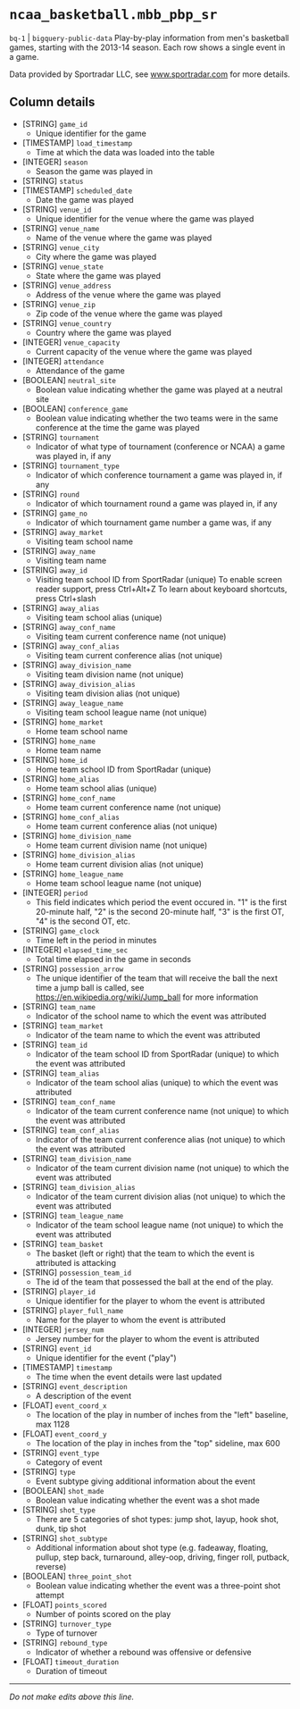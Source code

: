 # `ncaa_basketball.mbb_pbp_sr`
`bq-1` | `bigquery-public-data`
Play-by-play information from men's basketball games, starting with the 2013-14 season. Each row shows a single event in a game. 


Data provided by Sportradar LLC, see www.sportradar.com for more details.

## Column details
* [STRING]    `game_id`
  - Unique identifier for the game
* [TIMESTAMP] `load_timestamp`
  - Time at which the data was loaded into the table
* [INTEGER]   `season`
  - Season the game was played in
* [STRING]    `status`
* [TIMESTAMP] `scheduled_date`
  - Date the game was played
* [STRING]    `venue_id`
  - Unique identifier for the venue where the game was played
* [STRING]    `venue_name`
  - Name of the venue where the game was played
* [STRING]    `venue_city`
  - City where the game was played
* [STRING]    `venue_state`
  - State where the game was played
* [STRING]    `venue_address`
  - Address of the venue where the game was played
* [STRING]    `venue_zip`
  - Zip code of the venue where the game was played
* [STRING]    `venue_country`
  - Country where the game was played
* [INTEGER]   `venue_capacity`
  - Current capacity of the venue where the game was played
* [INTEGER]   `attendance`
  - Attendance of the game
* [BOOLEAN]   `neutral_site`
  - Boolean value indicating whether the game was played at a neutral site
* [BOOLEAN]   `conference_game`
  - Boolean value indicating whether the two teams were in the same conference at the time the game was played
* [STRING]    `tournament`
  - Indicator of what type of tournament (conference or NCAA) a game was played in, if any
* [STRING]    `tournament_type`
  - Indicator of which conference tournament a game was played in, if any
* [STRING]    `round`
  - Indicator of which tournament round a game was played in, if any
* [STRING]    `game_no`
  - Indicator of which tournament game number a game was, if any
* [STRING]    `away_market`
  - Visiting team school name
* [STRING]    `away_name`
  - Visiting team name
* [STRING]    `away_id`
  - Visiting team school ID from SportRadar (unique)
To enable screen reader support, press Ctrl+Alt+Z To learn about keyboard shortcuts, press Ctrl+slash
* [STRING]    `away_alias`
  - Visiting team school alias (unique)
* [STRING]    `away_conf_name`
  - Visiting team current conference name (not unique)
* [STRING]    `away_conf_alias`
  - Visiting team current conference alias (not unique)
* [STRING]    `away_division_name`
  - Visiting team division name (not unique)
* [STRING]    `away_division_alias`
  - Visiting team division alias (not unique)
* [STRING]    `away_league_name`
  - Visiting team school league name (not unique)
* [STRING]    `home_market`
  - Home team school name
* [STRING]    `home_name`
  - Home team name
* [STRING]    `home_id`
  - Home team school ID from SportRadar (unique)
* [STRING]    `home_alias`
  - Home team school alias (unique)
* [STRING]    `home_conf_name`
  - Home team current conference name (not unique)
* [STRING]    `home_conf_alias`
  - Home team current conference alias (not unique)
* [STRING]    `home_division_name`
  - Home team current division name (not unique)
* [STRING]    `home_division_alias`
  - Home team current division alias (not unique)
* [STRING]    `home_league_name`
  - Home team school league name (not unique)
* [INTEGER]   `period`
  - This field indicates which period the event occured in. "1" is the first 20-minute half, "2" is the second 20-minute half, "3" is the first OT, "4" is the second OT, etc.
* [STRING]    `game_clock`
  - Time left in the period in minutes
* [INTEGER]   `elapsed_time_sec`
  - Total time elapsed in the game in seconds
* [STRING]    `possession_arrow`
  - The unique identifier of the team that will receive the ball the next time a jump ball is called, see https://en.wikipedia.org/wiki/Jump_ball for more information
* [STRING]    `team_name`
  - Indicator of the school name to which the event was attributed
* [STRING]    `team_market`
  - Indicator of the team name to which the event was attributed
* [STRING]    `team_id`
  - Indicator of the team school ID from SportRadar (unique) to which the event was attributed
* [STRING]    `team_alias`
  - Indicator of the team school alias (unique) to which the event was attributed
* [STRING]    `team_conf_name`
  - Indicator of the team current conference name (not unique) to which the event was attributed
* [STRING]    `team_conf_alias`
  - Indicator of the team current conference alias (not unique) to which the event was attributed
* [STRING]    `team_division_name`
  - Indicator of the team current division name (not unique) to which the event was attributed
* [STRING]    `team_division_alias`
  - Indicator of the team current division alias (not unique) to which the event was attributed
* [STRING]    `team_league_name`
  - Indicator of the team school league name (not unique) to which the event was attributed
* [STRING]    `team_basket`
  - The basket (left or right) that the team to which the event is attributed is attacking
* [STRING]    `possession_team_id`
  - The id of the team that possessed the ball at the end of the play.
* [STRING]    `player_id`
  - Unique identifier for the player to whom the event is attributed
* [STRING]    `player_full_name`
  - Name for the player to whom the event is attributed
* [INTEGER]   `jersey_num`
  - Jersey number for the player to whom the event is attributed
* [STRING]    `event_id`
  - Unique identifier for the event ("play")
* [TIMESTAMP] `timestamp`
  - The time when the event details were last updated
* [STRING]    `event_description`
  - A description of the event
* [FLOAT]     `event_coord_x`
  - The location of the play in number of inches from the "left" baseline, max 1128
* [FLOAT]     `event_coord_y`
  - The location of the play in inches from the "top" sideline, max 600
* [STRING]    `event_type`
  - Category of event
* [STRING]    `type`
  - Event subtype giving additional information about the event
* [BOOLEAN]   `shot_made`
  - Boolean value indicating whether the event was a shot made
* [STRING]    `shot_type`
  - There are 5 categories of shot types: jump shot, layup, hook shot, dunk, tip shot
* [STRING]    `shot_subtype`
  - Additional information about shot type (e.g. fadeaway, floating, pullup, step back, turnaround, alley-oop, driving, finger roll, putback, reverse)
* [BOOLEAN]   `three_point_shot`
  - Boolean value indicating whether the event was a three-point shot attempt
* [FLOAT]     `points_scored`
  - Number of points scored on the play
* [STRING]    `turnover_type`
  - Type of turnover
* [STRING]    `rebound_type`
  - Indicator of whether a rebound was offensive or defensive
* [FLOAT]     `timeout_duration`
  - Duration of timeout

-------------------------------------------------------------------------------
*Do not make edits above this line.*
